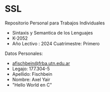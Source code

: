 # SSL

Repositorio Personal para Trabajos Individuales
- Sintaxis y Semantica de los Lenguajes
- K-2052
- Año Lectivo : 2024  Cuatrimestre: Primero

Datos Personales:
- afischbein@frba.utn.edu.ar
- Legajo: 177.304-5
- Apellido: Fischbein
- Nombre: Axel Yair
- "Hello World en C"